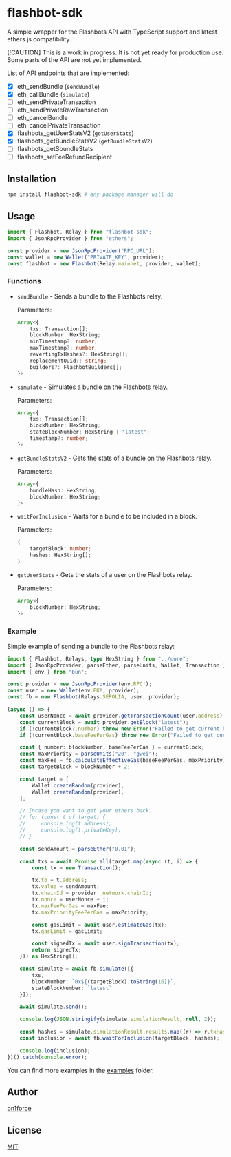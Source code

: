 # flashbot-sdk

A simple wrapper for the Flashbots API with TypeScript support and latest
ethers.js compatibility.

[!CAUTION]
This is a work in progress. It is not yet ready for production use.
Some parts of the API are not yet implemented.

List of API endpoints that are implemented:

- [x] eth_sendBundle (`sendBundle`)
- [x] eth_callBundle (`simulate`)
- [ ] eth_sendPrivateTransaction
- [ ] eth_sendPrivateRawTransaction
- [ ] eth_cancelBundle
- [ ] eth_cancelPrivateTransaction
- [x] flashbots_getUserStatsV2 (`getUserStats`)
- [x] flashbots_getBundleStatsV2 (`getBundleStatsV2`)
- [ ] flashbots_getSbundleStats
- [ ] flashbots_setFeeRefundRecipient

## Installation

```bash
npm install flashbot-sdk # any package manager will do
```

## Usage

```typescript
import { Flashbot, Relay } from "flashbot-sdk";
import { JsonRpcProvider } from "ethers";

const provider = new JsonRpcProvider("RPC_URL");
const wallet = new Wallet("PRIVATE_KEY", provider);
const flashbot = new Flashbot(Relay.mainnet, provider, wallet);
```

### Functions

- `sendBundle` - Sends a bundle to the Flashbots relay.

    Parameters:

    ```typescript
    Array<{
        txs: Transaction[];
        blockNumber: HexString;
        minTimestamp?: number;
        maxTimestamp?: number;
        revertingTxHashes?: HexString[];
        replacementUuid?: string;
        builders?: FlashbotBuilders[];
    }>
    ```

- `simulate` - Simulates a bundle on the Flashbots relay.

    Parameters:

    ```typescript
    Array<{
        txs: Transaction[];
        blockNumber: HexString;
        stateBlockNumber: HexString | "latest";
        timestamp?: number;
    }>
    ```

- `getBundleStatsV2` - Gets the stats of a bundle on the Flashbots relay.

    Parameters:

    ```typescript
    Array<{
        bundleHash: HexString;
        blockNumber: HexString;
    }>
    ```

- `waitForInclusion` - Waits for a bundle to be included in a block.

    Parameters:

    ```typescript
    (
        targetBlock: number;
        hashes: HexString[];
    )
    ```

- `getUserStats` - Gets the stats of a user on the Flashbots relay.

    Parameters:

    ```typescript
    Array<{
        blockNumber: HexString;
    }>
    ```

### Example

Simple example of sending a bundle to the Flashbots relay:

```typescript
import { Flashbot, Relays, type HexString } from "../core";
import { JsonRpcProvider, parseEther, parseUnits, Wallet, Transaction } from 'ethers';
import { env } from "bun";

const provider = new JsonRpcProvider(env.RPC!);
const user = new Wallet(env.PK!, provider);
const fb = new Flashbot(Relays.SEPOLIA, user, provider);

(async () => {
    const userNonce = await provider.getTransactionCount(user.address);
    const currentBlock = await provider.getBlock("latest");
    if (!currentBlock?.number) throw new Error("Failed to get current block number");
    if (!currentBlock.baseFeePerGas) throw new Error("Failed to get current block base fee");

    const { number: blockNumber, baseFeePerGas } = currentBlock;
    const maxPriority = parseUnits("20", "gwei");
    const maxFee = fb.calculateEffectiveGas(baseFeePerGas, maxPriority);
    const targetBlock = blockNumber + 2;

    const target = [
        Wallet.createRandom(provider),
        Wallet.createRandom(provider),
    ];

    // Incase you want to get your ethers back.
    // for (const t of target) {
    //     console.log(t.address);
    //     console.log(t.privateKey);
    // }

    const sendAmount = parseEther("0.01");

    const txs = await Promise.all(target.map(async (t, i) => {
        const tx = new Transaction();

        tx.to = t.address;
        tx.value = sendAmount;
        tx.chainId = provider._network.chainId;
        tx.nonce = userNonce + i;
        tx.maxFeePerGas = maxFee;
        tx.maxPriorityFeePerGas = maxPriority;

        const gasLimit = await user.estimateGas(tx);
        tx.gasLimit = gasLimit;

        const signedTx = await user.signTransaction(tx);
        return signedTx;
    })) as HexString[];

    const simulate = await fb.simulate([{
        txs,
        blockNumber: `0x${(targetBlock).toString(16)}`,
        stateBlockNumber: `latest`
    }]);

    await simulate.send();

    console.log(JSON.stringify(simulate.simulationResult, null, 2));

    const hashes = simulate.simulationResult.results.map((r) => r.txHash) as HexString[];
    const inclusion = await fb.waitForInclusion(targetBlock, hashes);

    console.log(inclusion);
})().catch(console.error);
```

You can find more examples in the [examples](./examples) folder.

## Author

[on1force](https://github.com/on1force)

## License

[MIT](./LICENSE)
